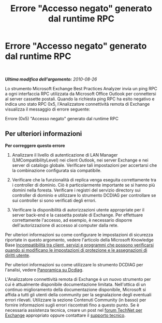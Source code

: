 ﻿---
title: Errore "Accesso negato" generato dal runtime RPC
TOCTitle: Errore "Accesso negato" generato dal runtime RPC
ms:assetid: 5aca79d9-1348-4390-ad70-9ff424ed7052
ms:mtpsurl: https://technet.microsoft.com/it-it/library/Dd439373(v=EXCHG.80)
ms:contentKeyID: 27341548
ms.date: 10/25/2013
mtps_version: v=EXCHG.80
_tocRel: dd439364(v=exchg.80)/toc.json
ms.translationtype: HT
---

# Errore \"Accesso negato\" generato dal runtime RPC

 

_**Ultima modifica dell'argomento:** 2010-08-26_

Lo strumento Microsoft Exchange Best Practices Analyzer invia un ping RPC a ogni interfaccia RPC utilizzata da Microsoft Office Outlook per connettersi al server cassette postali. Quando la richiesta ping RPC ha esito negativo e indica uno stato RPC 0x5, l'Analizzatore connettività remota di Exchange visualizza il messaggio di errore seguente:

Errore (0x5) "Accesso negato" generato dal runtime RPC

## Per ulteriori informazioni

**Per correggere questo errore**

1.  Analizzare il livello di autenticazione di LAN Manager (LMCompatibilityLevel) nei client Outlook, nei server Exchange e nei server di catalogo globale. Verificare tali impostazioni per accertarsi che la combinazione configurata sia compatibile.

2.  Verificare che la funzionalità di replica venga eseguita correttamente tra i controller di dominio. Ciò è particolarmente importante se si hanno più domini nella foresta. Verificare i registri del servizio directory sui controller di dominio e utilizzare lo strumento DCDIAG per controllare se sui controller si sono verificati degli errori.

3.  Verificare la disponibilità di autorizzazioni utente appropriate per il server back-end e la cassetta postale di Exchange. Per effettuare correttamente l'accesso, ad esempio, è necessario disporre dell'autorizzazione di accesso al computer dalla rete.

Per ulteriori informazioni su come configurare le impostazioni di sicurezza riportate in questo argomento, vedere l'articolo della Microsoft Knowledge Base [Incompatibilità tra client, servizi e programmi che possono verificarsi quando si modificano le impostazioni di protezione e le assegnazioni di diritti utente](http://go.microsoft.com/fwlink/?linkid=3052%26kbid=823659).

Per ulteriori informazioni su come utilizzare lo strumento DCDIAG per l'analisi, vedere [Panoramica su Dcdiag](http://go.microsoft.com/fwlink/?linkid=68936).

L'Analizzatore connettività remota di Exchange è un nuovo strumento per cui è attualmente disponibile documentazione limitata. Nell'ottica di un continuo miglioramento della documentazione disponibile, Microsoft si affida a tutti gli utenti della community per la segnalazione degli eventuali errori rilevati. Utilizzare la sezione Contenuti Community (in basso) per fornire informazioni sugli errori riscontrati fino a questo punto. Se è necessaria assistenza tecnica, creare un post nel [forum TechNet per Exchange](http://go.microsoft.com/fwlink/?linkid=73420) appropriato oppure contattare il [supporto tecnico](http://go.microsoft.com/fwlink/?linkid=8158).

